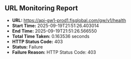 ## URL Monitoring Report

- **URL:** https://api-gw1-prod1.fisglobal.com/gw/v1/health
- **Start Time:** 2025-09-19T21:51:26.403014
- **End Time:** 2025-09-19T21:51:26.566550
- **Total Time Taken:** 0.163536 seconds
- **HTTP Status Code:** 403
- **Status:** Failure
- **Failure Reason:** HTTP Status Code: 403
